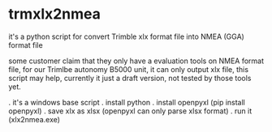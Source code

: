 # trmxlx2nmea
it's a python script for convert Trimble xlx format file into NMEA (GGA) format file

some customer claim that they only have a evaluation tools on NMEA format file, 
for our Trimlbe autonomy B5000 unit, it can only output xlx file, this script may help, 
currently it just a draft version, not tested by those tools yet.

. it's a windows base script
. install python
. install openpyxl (pip install openpyxl)
. save xlx as xlsx (openpyxl can only parse xlsx format)
. run it (xlx2nmea.exe)

